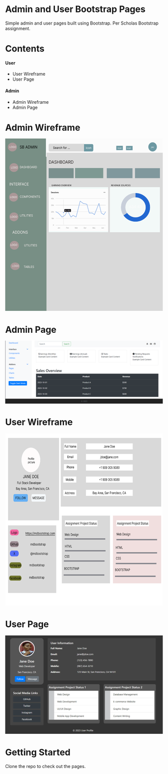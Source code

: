 # Admin and User Bootstrap Pages
Simple admin and user pages built using Bootstrap. Per Scholas Bootstrap assignment.

# Contents
####  User
- User Wireframe
- User Page

#### Admin 
- Admin Wireframe
- Admin Page


# Admin Wireframe
<img width="650" height="550" src="images/Admin Page.png" alt="Admin Wireframe" />

# Admin Page

<img  src="images/admin_light.png" alt="Admin Page" />

# User Wireframe
<img width="850" height="550"  src="images/User Page.png" alt="User Wireframe" >

# User Page

<img src="images/user_profile.png" alt="User Page" >

# Getting Started
Clone the repo to check out the pages.